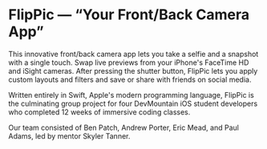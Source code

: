# FlipPic — “Your Front/Back Camera App”

This innovative front/back camera app lets you take a selfie and a snapshot with a single touch. Swap live previews from your iPhone's FaceTime HD and iSight cameras. After pressing the shutter button, FlipPic lets you apply custom layouts and filters and save or share with friends on social media.

Written entirely in Swift, Apple's modern programming language, FlipPic is the culminating group project for four DevMountain iOS student developers who completed 12 weeks of immersive coding classes. 

Our team consisted of Ben Patch, Andrew Porter, Eric Mead, and Paul Adams, led by mentor Skyler Tanner.
